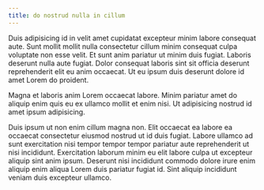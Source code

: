 ```yaml
---
title: do nostrud nulla in cillum
---
```


Duis adipisicing id in velit amet cupidatat excepteur minim labore consequat aute. Sunt mollit mollit nulla consectetur cillum minim consequat culpa voluptate non esse velit. Et sunt anim pariatur ut minim duis fugiat. Laboris deserunt nulla aute fugiat. Dolor consequat laboris sint sit officia deserunt reprehenderit elit eu anim occaecat. Ut eu ipsum duis deserunt dolore id amet Lorem do proident.

Magna et laboris anim Lorem occaecat labore. Minim pariatur amet do aliquip enim quis eu ex ullamco mollit et enim nisi. Ut adipisicing nostrud id amet ipsum adipisicing.

Duis ipsum ut non enim cillum magna non. Elit occaecat ea labore ea occaecat consectetur eiusmod nostrud ut id duis fugiat. Labore ullamco ad sunt exercitation nisi tempor tempor tempor pariatur aute reprehenderit ut nisi incididunt. Exercitation laborum minim eu elit labore culpa ut excepteur aliquip sint anim ipsum. Deserunt nisi incididunt commodo dolore irure enim aliquip enim aliqua Lorem duis pariatur fugiat id. Sint aliquip incididunt veniam duis excepteur ullamco.